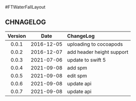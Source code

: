 #FTWaterFallLayout

## CHNAGELOG

| Version | Date | ChangeLog |
| :--------: | :--------: | :-------- |
| 0.0.1 | 2016-12-05 | uploading to cocoapods |
| 0.0.2 | 2016-12-07 | add header height support |
| 0.0.3 | 2021-07-06 | update to swift 5 |
| 0.0.4 | 2021-09-08 | add spm |
| 0.0.5 | 2021-09-08 | edit spm |
| 0.0.6 | 2021-09-08 | update api |
| 0.0.7 | 2021-09-08 | update api |


